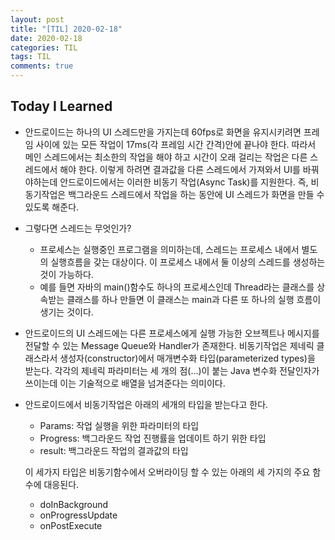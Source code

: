```yaml
---
layout: post
title: "[TIL] 2020-02-18"
date: 2020-02-18
categories: TIL
tags: TIL
comments: true
---
```


## Today I Learned
- 안드로이드는 하나의 UI 스레드만을 가지는데 60fps로 화면을 유지시키려면 프레임 사이에 있는 모든 작업이 17ms(각 프레임 시간 간격)안에 끝나야 한다. 따라서 메인 스레드에서는 최소한의 작업을 해야 하고 시간이 오래 걸리는 작업은 다른 스레드에서 해야 한다. 이렇게 하려면 결과값을 다른 스레드에서 가져와서 UI를 바꿔야하는데 안드로이드에서는 이러한 비동기 작업(Async Task)를 지원한다. 즉, 비동기작업은 백그라운드 스레드에서 작업을 하는 동안에 UI 스레드가 화면을 만들 수 있도록 해준다.
- 그렇다면 스레드는 무엇인가?
  
  - 프로세스는 실행중인 프로그램을 의미하는데, 스레드는 프로세스 내에서 별도의 실행흐름을 갖는 대상이다. 이 프로세스 내에서 둘 이상의 스레드를 생성하는 것이 가능하다. 
  - 예를 들면 자바의 main()함수도 하나의 프로세스인데 Thread라는 클래스를 상속받는 클래스를 하나 만들면 이 클래스는 main과 다른 또 하나의 실행 흐름이 생기는 것이다.
  
- 안드로이드의 UI 스레드에는 다른 프로세스에게 실행 가능한 오브젝트나 메시지를 전달할 수 있는 Message Queue와 Handler가 존재한다. 비동기작업은 제네릭 클래스라서 생성자(constructor)에서 매개변수화 타입(parameterized types)을 받는다. 각각의 제네릭 파라미터는 세 개의 점(...)이 붙는 Java 변수화 전달인자가 쓰이는데 이는 기술적으로 배열을 넘겨준다는 의미이다.

- 안드로이드에서 비동기작업은 아래의 세개의 타입을 받는다고 한다.
  - Params: 작업 실행을 위한 파라미터의 타입
  - Progress: 백그라운드 작업 진행률을 업데이트 하기 위한 타입
  - result: 백그라운드 작업의 결과값의 타입
  
  이 세가지 타입은 비동기함수에서 오버라이딩 할 수 있는 아래의 세 가지의 주요 함수에 대응된다.
  - doInBackground
  - onProgressUpdate
  - onPostExecute 